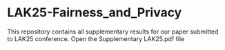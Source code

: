 # LAK25-Fairness_and_Privacy

This repository contains all supplementary results for our paper submitted to LAK25 conference. Open the Supplementary LAK25.pdf file


